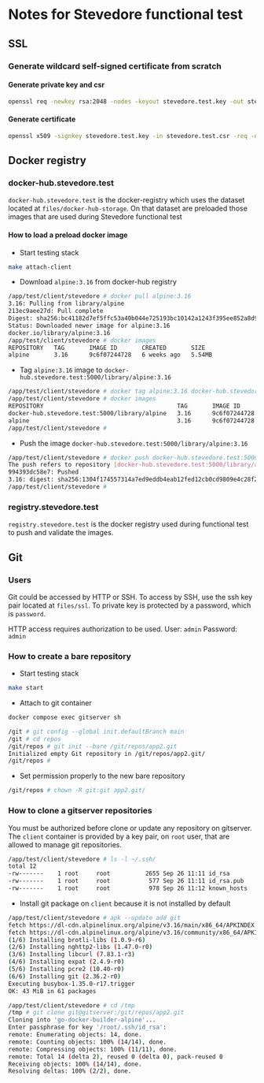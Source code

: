 # Notes for Stevedore functional test

## SSL

### Generate wildcard self-signed certificate from scratch

#### Generate private key and csr
```sh
openssl req -newkey rsa:2048 -nodes -keyout stevedore.test.key -out stevedore.test.csr -config stevedore.test.cnf
```

#### Generate certificate
```sh
openssl x509 -signkey stevedore.test.key -in stevedore.test.csr -req -days 365 -out stevedore.test.crt -extensions req_ext -extfile stevedore.test.cnf
```


## Docker registry

### docker-hub.stevedore.test
`docker-hub.stevedore.test` is the docker-registry which uses the dataset located at `files/docker-hub-storage`. On that dataset are preloaded those images that are used during Stevedore functional test


#### How to load a preload docker image
- Start testing stack
```sh
make attach-client
```

- Download `alpine:3.16` from docker-hub registry
```sh
/app/test/client/stevedore # docker pull alpine:3.16
3.16: Pulling from library/alpine
213ec9aee27d: Pull complete
Digest: sha256:bc41182d7ef5ffc53a40b044e725193bc10142a1243f395ee852a8d9730fc2ad
Status: Downloaded newer image for alpine:3.16
docker.io/library/alpine:3.16
/app/test/client/stevedore # docker images
REPOSITORY   TAG       IMAGE ID       CREATED       SIZE
alpine       3.16      9c6f07244728   6 weeks ago   5.54MB
```

- Tag `alpine:3.16` image to `docker-hub.stevedore.test:5000/library/alpine:3.16`
```sh
/app/test/client/stevedore # docker tag alpine:3.16 docker-hub.stevedore.test:5000/library/alpine:3.16
/app/test/client/stevedore # docker images
REPOSITORY                                      TAG       IMAGE ID       CREATED       SIZE
docker-hub.stevedore.test:5000/library/alpine   3.16      9c6f07244728   6 weeks ago   5.54MB
alpine                                          3.16      9c6f07244728   6 weeks ago   5.54MB
/app/test/client/stevedore #
```

- Push the image `docker-hub.stevedore.test:5000/library/alpine:3.16` 
```sh
/app/test/client/stevedore # docker push docker-hub.stevedore.test:5000/library/alpine:3.16
The push refers to repository [docker-hub.stevedore.test:5000/library/alpine]
994393dc58e7: Pushed
3.16: digest: sha256:1304f174557314a7ed9eddb4eab12fed12cb0cd9809e4c28f29af86979a3c870 size: 528
/app/test/client/stevedore #
```

### registry.stevedore.test
`registry.stevedore.test` is the docker registry used during functional test to push and validate the images.

## Git

### Users

Git could be accessed by HTTP or SSH.
To access by SSH, use the ssh key pair located at `files/ssl`. To private key is protected by a password, which is `password`.

HTTP access requires authorization to be used. User: `admin` Password: `admin`

### How to create a bare repository
- Start testing stack
```sh
make start
```

- Attach to git container
```sh
docker compose exec gitserver sh
```

```sh
/git # git config --global init.defaultBranch main
/git # cd repos
/git/repos # git init --bare /git/repos/app2.git
Initialized empty Git repository in /git/repos/app2.git/
/git/repos # 
```

- Set permission properly to the new bare repository
```sh
/git/repos # chown -R git:git app2.git/
```

### How to clone a gitserver repositories

You must be authorized before clone or update any repository on gitserver. The `client` container is provided by a key pair, on `root` user, that are allowed to manage git repositories.
```sh
/app/test/client/stevedore # ls -l ~/.ssh/
total 12
-rw-------    1 root     root          2655 Sep 26 11:11 id_rsa
-rw-------    1 root     root           577 Sep 26 11:11 id_rsa.pub
-rw-------    1 root     root           978 Sep 26 11:12 known_hosts
```

- Install git package on `client` because it is not installed by default
```sh
/app/test/client/stevedore # apk --update add git
fetch https://dl-cdn.alpinelinux.org/alpine/v3.16/main/x86_64/APKINDEX.tar.gz
fetch https://dl-cdn.alpinelinux.org/alpine/v3.16/community/x86_64/APKINDEX.tar.gz
(1/6) Installing brotli-libs (1.0.9-r6)
(2/6) Installing nghttp2-libs (1.47.0-r0)
(3/6) Installing libcurl (7.83.1-r3)
(4/6) Installing expat (2.4.9-r0)
(5/6) Installing pcre2 (10.40-r0)
(6/6) Installing git (2.36.2-r0)
Executing busybox-1.35.0-r17.trigger
OK: 43 MiB in 61 packages
```


```sh
/app/test/client/stevedore # cd /tmp
/tmp # git clone git@gitserver:/git/repos/app2.git
Cloning into 'go-docker-builder-alpine'...
Enter passphrase for key '/root/.ssh/id_rsa':
remote: Enumerating objects: 14, done.
remote: Counting objects: 100% (14/14), done.
remote: Compressing objects: 100% (11/11), done.
remote: Total 14 (delta 2), reused 0 (delta 0), pack-reused 0
Receiving objects: 100% (14/14), done.
Resolving deltas: 100% (2/2), done.
```

